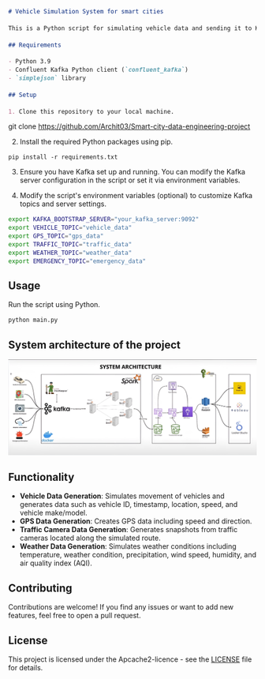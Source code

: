 
```markdown
# Vehicle Simulation System for smart cities

This is a Python script for simulating vehicle data and sending it to Kafka topics. It generates mock data for vehicle movement, GPS coordinates, weather conditions, and traffic camera snapshots.

## Requirements

- Python 3.9
- Confluent Kafka Python client (`confluent_kafka`)
- `simplejson` library

## Setup

1. Clone this repository to your local machine.

```
git clone https://github.com/Archit03/Smart-city-data-engineering-project

2. Install the required Python packages using pip.

```
pip install -r requirements.txt
```

3. Ensure you have Kafka set up and running. You can modify the Kafka server configuration in the script or set it via environment variables.

4. Modify the script's environment variables (optional) to customize Kafka topics and server settings.

```bash
export KAFKA_BOOTSTRAP_SERVER="your_kafka_server:9092"
export VEHICLE_TOPIC="vehicle_data"
export GPS_TOPIC="gps_data"
export TRAFFIC_TOPIC="traffic_data"
export WEATHER_TOPIC="weather_data"
export EMERGENCY_TOPIC="emergency_data"
```

## Usage

Run the script using Python.
```bash
python main.py
```

## System architecture of the project
![System architecture](System.jpeg)

## Functionality

- **Vehicle Data Generation**: Simulates movement of vehicles and generates data such as vehicle ID, timestamp, location, speed, and vehicle make/model.
- **GPS Data Generation**: Creates GPS data including speed and direction.
- **Traffic Camera Data Generation**: Generates snapshots from traffic cameras located along the simulated route.
- **Weather Data Generation**: Simulates weather conditions including temperature, weather condition, precipitation, wind speed, humidity, and air quality index (AQI).

## Contributing

Contributions are welcome! If you find any issues or want to add new features, feel free to open a pull request.

## License

This project is licensed under the Apcache2-licence - see the [LICENSE](LICENSE) file for details.
